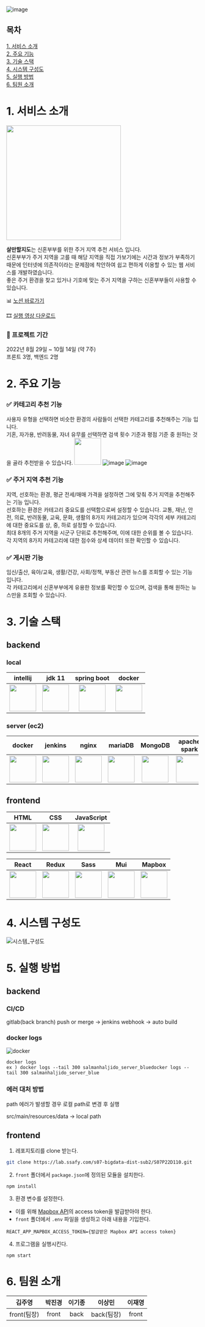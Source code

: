 ![image](https://user-images.githubusercontent.com/52438368/195626643-c52b4fc1-4eac-4cf2-9b47-6ce773432e8d.png)
## 목차
[1. 서비스 소개](#1-서비스-소개)  
[2. 주요 기능](#2-주요-기능)  
[3. 기술 스택](#3-기술-스택)  
[4. 시스템 구성도](#4-시스템-구성도)  
[5. 실행 방법](#5-실행-방법)  
[6. 팀원 소개](#6-팀원-소개)  

# 1. 서비스 소개
<img src="https://user-images.githubusercontent.com/52438368/211190426-b197ef48-cde6-4104-8658-44b91a5106e3.png" height="300px" />  

**살만할지도**는 신혼부부를 위한 주거 지역 추천 서비스 입니다.  
신혼부부가 주거 지역을 고를 때 해당 지역을 직접 가보기에는 시간과 정보가 부족하기 때문에 인터넷에 의존적이라는 문제점에 착안하여 쉽고 편하게 이용할 수 있는 웹 서비스를 개발하였습니다.  
좋은 주거 환경을 찾고 있거나 기호에 맞는 주거 지역을 구하는 신혼부부들이 사용할 수 있습니다.  

📊 [노션 바로가기](https://cumbersome-eel-2ce.notion.site/bedc7f705856408e9b5bb121a7af4389)  

🎞 [실행 영상 다운로드](https://github.com/LeeKiJong/salmanhaljido/raw/master/Project%202.avi)
### 📆 프로젝트 기간
2022년 8월 29일 ~ 10월 14일 (약 7주)  
프론트 3명, 백엔드 2명
# 2. 주요 기능
### ✅ 카테고리 추천 기능
사용자 유형을 선택하면 비슷한 환경의 사람들이 선택한 카테고리를 추천해주는 기능 입니다.  
기혼, 자가용, 반려동물, 자녀 유무를 선택하면 검색 횟수 기준과 평점 기준 중 원하는 것을 골라 추천받을 수 있습니다.
<img src="https://user-images.githubusercontent.com/52438368/195627044-56c12e5f-443d-4d4a-93ee-da201fbb97b4.png" height="70px" />
![image](https://user-images.githubusercontent.com/52438368/211190426-b197ef48-cde6-4104-8658-44b91a5106e3.png)
![image](https://user-images.githubusercontent.com/52438368/211190578-f4e047c7-e396-4b76-b329-f97e46e39467.png)
### ✅ 주거 지역 추천 기능
지역, 선호하는 환경, 평균 전세/매매 가격을 설정하면 그에 맞춰 주거 지역을 추천해주는 기능 입니다.  
선호하는 환경은 카테고리 중요도를 선택함으로써 설정할 수 있습니다. 교통, 재난, 안전, 의료, 반려동물, 교육, 문화, 생활의 8가지 카테고리가 있으며 각각의 세부 카테고리에 대한 중요도를 상, 중, 하로 설정할 수 있습니다.  
최대 8개의 주거 지역을 시군구 단위로 추천해주며, 이에 대한 순위를 볼 수 있습니다. 각 지역의 8가지 카테고리에 대한 점수와 상세 데이터 또한 확인할 수 있습니다.

### ✅ 게시판 기능
임신/출산, 육아/교육, 생활/건강, 사회/정책, 부동산 관련 뉴스를 조회할 수 있는 기능 입니다.  
각 카테고리에서 신혼부부에게 유용한 정보를 확인할 수 있으며, 검색을 통해 원하는 뉴스만을 조회할 수 있습니다.

# 3. 기술 스택
## backend
### local
|intellij|jdk 11|spring boot|docker|
|:---:|:---:|:---:|:---:|
|<img src="https://user-images.githubusercontent.com/52438368/195626893-c78d6450-04fc-4d25-b1f7-de3777ce55de.png" height="70px" />|<img src="https://user-images.githubusercontent.com/52438368/195626943-e172849b-a81d-4584-9e94-a4c8275bae57.png" height="70px" />|<img src="https://user-images.githubusercontent.com/52438368/195626992-13753380-523f-4f3e-8962-2da9c67f7ef7.png" height="70px" />|<img src="https://user-images.githubusercontent.com/52438368/195627001-da558b56-28a4-424b-8dea-199b0e740c5e.png" height="70px" />|
### server (ec2)
|docker|jenkins|nginx|mariaDB|MongoDB|apache spark|
|:---:|:---:|:---:|:---:|:---:|:---:|
|<img src="https://user-images.githubusercontent.com/52438368/195627001-da558b56-28a4-424b-8dea-199b0e740c5e.png" height="70px" />|<img src="https://user-images.githubusercontent.com/52438368/195627021-b948587f-f8ce-47ba-ba55-242a5d12fdd9.png" height="70px" />|<img src="https://user-images.githubusercontent.com/52438368/195627044-56c12e5f-443d-4d4a-93ee-da201fbb97b4.png" height="70px" />|<img src="https://user-images.githubusercontent.com/52438368/195627063-c5152bf1-8aa5-4c75-8a13-eff91601d75c.png" height="70px" />|<img src="https://user-images.githubusercontent.com/52438368/195972407-5d1dd93a-3ac6-4ef0-a2bf-cce62ca3f1c8.png" height="70px" />|<img src="https://user-images.githubusercontent.com/52438368/195627079-47a38a5d-7c67-470c-bea3-c9cc1b16b5a4.png" height="70px" />|
## frontend
|HTML|CSS|JavaScript|
|:---:|:---:|:---:|
|<img src="https://user-images.githubusercontent.com/52438368/195627115-bc672bbb-001c-4e15-b603-8fd01fac12c1.png" height="70px" />|<img src="https://user-images.githubusercontent.com/52438368/195627130-8209c379-e1c2-4cc9-89fe-14d364823d9c.png" height="70px" />|<img src="https://user-images.githubusercontent.com/52438368/195627148-c8f95876-db67-479e-972b-6caaa74d1265.png" height="70px" />|

|React|Redux|Sass|Mui|Mapbox|
|:---:|:---:|:---:|:---:|:---:|
|<img src="https://user-images.githubusercontent.com/52438368/195627189-0cb77e7a-fb83-4ad2-ab3b-c5d559ed2cc6.png" height="70px" />|<img src="https://user-images.githubusercontent.com/52438368/195627207-614f859d-fcad-4683-a43e-fa5498b07085.png" height="70px" />|<img src="https://user-images.githubusercontent.com/52438368/195627227-55eff34c-f049-4b9b-9700-a326d10c2572.png" height="70px" />|<img src="https://user-images.githubusercontent.com/52438368/195627241-b4224add-7dc9-4601-9e6a-a56df61df90e.png" height="70px" />|<img src="https://user-images.githubusercontent.com/52438368/195627255-dc38bbb0-81b4-4dc9-b442-e71131b8b2a8.png" height="70px" />|

# 4. 시스템 구성도

![시스템_구성도](https://user-images.githubusercontent.com/52438368/211197354-f92ef83a-0474-46de-b32d-9ff8bff21f11.png)

# 5. 실행 방법
## backend
### CI/CD  
gitlab(back branch) push or merge -> jenkins webhook -> auto build  

### docker logs
![docker](https://user-images.githubusercontent.com/52438368/195627374-48f7e9e9-f1cd-49cf-813a-6bd8f6519a65.png)
```
docker logs
ex ) docker logs --tail 300 salmanhaljido_server_bluedocker logs --tail 300 salmanhaljido_server_blue
```

### 에러 대처 방법
path 에러가 발생할 경우 로컬 path로 변경 후 실행

src/main/resources/data -> local path

## frontend
1. 레포지토리를 clone 받는다.
```bash
git clone https://lab.ssafy.com/s07-bigdata-dist-sub2/S07P22D110.git
```
2. `front` 폴더에서 `package.json`에 정의된 모듈을 설치한다.
```shell
npm install
```
3. 환경 변수를 설정한다.
 - 이를 위해 [Mapbox API](https://www.mapbox.com)의 access token을 발급받아야 한다.
 - `front` 폴더에서 `.env` 파일을 생성하고 아래 내용을 기입한다.
 ```plain
 REACT_APP_MAPBOX_ACCESS_TOKEN={발급받은 Mapbox API access token}
 ```
4. 프로그램을 실행시킨다.
```shell
npm start
```

# 6. 팀원 소개
|김주영|박진경|이기종|이상민|이재영|
|:---:|:---:|:---:|:---:|:---:|
|front(팀장)|front|back|back(팀장)|front|
